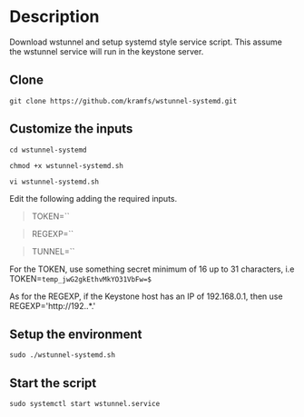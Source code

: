 # Description
Download wstunnel and setup systemd style service script. This assume the wstunnel service will run in the keystone server.

Clone
-------------
`git clone https://github.com/kramfs/wstunnel-systemd.git`

Customize the inputs
-------------
`cd wstunnel-systemd`

`chmod +x wstunnel-systemd.sh`

`vi wstunnel-systemd.sh`

Edit the following adding the required inputs. 
> TOKEN=``

> REGEXP=``

> TUNNEL=``

For the TOKEN, use something secret minimum of 16 up to 31 characters, i.e TOKEN=`temp_jwG2gkEthvMkYO31VbFw=$`

As for the REGEXP, if the Keystone host has an IP of 192.168.0.1, then use REGEXP='http://192\..*.'

Setup the environment
-------------
`sudo ./wstunnel-systemd.sh`

Start the script
-------------
`sudo systemctl start wstunnel.service`
